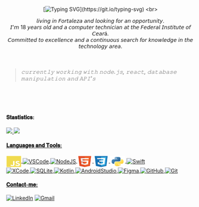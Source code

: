 <div align="center"> 
  
[![Typing SVG](https://readme-typing-svg.herokuapp.com?font=Fira+Code&size=32&pause=1000&center=true&random=false&width=435&lines=%F0%9D%98%9E%F0%9D%98%A6%F0%9D%98%AD%F0%9D%98%A4%F0%9D%98%B0%F0%9D%98%AE%F0%9D%98%A6+%F0%9D%98%B5%F0%9D%98%B0+%F0%9D%98%AE%F0%9D%98%BA+%F0%9D%98%B1%F0%9D%98%B3%F0%9D%98%B0%F0%9D%98%A7%F0%9D%98%AA%F0%9D%98%AD%F0%9D%98%A6!)](https://git.io/typing-svg)
<br>

𝘭𝘪𝘷𝘪𝘯𝘨 𝘪𝘯 𝘍𝘰𝘳𝘵𝘢𝘭𝘦𝘻𝘢 𝘢𝘯𝘥 𝘭𝘰𝘰𝘬𝘪𝘯𝘨 𝘧𝘰𝘳 𝘢𝘯 𝘰𝘱𝘱𝘰𝘳𝘵𝘶𝘯𝘪𝘵𝘺. <br> 𝘐'𝘮 18 𝘺𝘦𝘢𝘳𝘴 𝘰𝘭𝘥 𝘢𝘯𝘥 𝘢 𝘤𝘰𝘮𝘱𝘶𝘵𝘦𝘳 𝘵𝘦𝘤𝘩𝘯𝘪𝘤𝘪𝘢𝘯 𝘢𝘵 𝘵𝘩𝘦 𝘍𝘦𝘥𝘦𝘳𝘢𝘭 𝘐𝘯𝘴𝘵𝘪𝘵𝘶𝘵𝘦 𝘰𝘧 𝘊𝘦𝘢𝘳á. <br> 𝘊𝘰𝘮𝘮𝘪𝘵𝘵𝘦𝘥 𝘵𝘰 𝘦𝘹𝘤𝘦𝘭𝘭𝘦𝘯𝘤𝘦 𝘢𝘯𝘥 𝘢 𝘤𝘰𝘯𝘵𝘪𝘯𝘶𝘰𝘶𝘴 𝘴𝘦𝘢𝘳𝘤𝘩 𝘧𝘰𝘳 𝘬𝘯𝘰𝘸𝘭𝘦𝘥𝘨𝘦 𝘪𝘯 𝘵𝘩𝘦 𝘵𝘦𝘤𝘩𝘯𝘰𝘭𝘰𝘨𝘺 𝘢𝘳𝘦𝘢.

<br>


</div>

> ###### 𝚌𝚞𝚛𝚛𝚎𝚗𝚝𝚕𝚢 𝚠𝚘𝚛𝚔𝚒𝚗𝚐 𝚠𝚒𝚝𝚑 𝚗𝚘𝚍𝚎.𝚓𝚜, 𝚛𝚎𝚊𝚌𝚝, 𝚍𝚊𝚝𝚊𝚋𝚊𝚜𝚎 𝚖𝚊𝚗𝚒𝚙𝚞𝚕𝚊𝚝𝚒𝚘𝚗 𝚊𝚗𝚍 𝙰𝙿𝙸'𝚜

<br>
<br>

#### <p >𝐒𝐭𝐚𝐬𝐭𝐢𝐬𝐭𝐢𝐜𝐬:</p>
<div>
  <a href="https://github.com/Luiiz-Henrique">
  <img height="150em" src="https://github-readme-stats.vercel.app/api?username=Luiiz-Henrique&count_private=true&show_icons=true&theme=transparent&icon_color=fff&title_color=fff&hide_title=true&text_color=fff&border_color=fff&bg_color=36BCF7"/>
  <img height="150em" src="https://github-readme-stats.vercel.app/api/top-langs/?username=Luiiz-Henrique&layout=compact&theme=transparent&bg_color=36BCF7&title_color=fff&text_color=fff"/>
</div>

#### <p>𝐋𝐚𝐧𝐠𝐮𝐚𝐠𝐞𝐬 𝐚𝐧𝐝 𝐓𝐨𝐨𝐥𝐬:</p>
<div>
  <img align="center" alt="JavaScript" height="30" width="40" src="https://raw.githubusercontent.com/devicons/devicon/master/icons/javascript/javascript-plain.svg">
  <img align="center" alt="VSCode" height="30" width="40" src="https://cdn.jsdelivr.net/gh/devicons/devicon/icons/vscode/vscode-original.svg" />
  <img align="center" alt="NodeJS" height="30" width="40" src="https://cdn.jsdelivr.net/gh/devicons/devicon/icons/nodejs/nodejs-original.svg" />
  <img align="center" alt="HTML" height="30" width="40" src="https://raw.githubusercontent.com/devicons/devicon/master/icons/html5/html5-original.svg">
  <img align="center" alt="CSS" height="30" width="40" src="https://raw.githubusercontent.com/devicons/devicon/master/icons/css3/css3-original.svg">
  <img align="center" alt="Python" height="30" width="40" src="https://raw.githubusercontent.com/devicons/devicon/master/icons/python/python-original.svg">
  <img align="center" alt="Swift" height="30" width="40" src="https://cdn.jsdelivr.net/gh/devicons/devicon/icons/swift/swift-original.svg" />
  <br>
  <img align="center" alt="XCode" height="30" width="40" src="https://cdn.jsdelivr.net/gh/devicons/devicon/icons/xcode/xcode-original.svg" />
  <img align="center" alt="SQLite" height="30" width="40" src="https://cdn.jsdelivr.net/gh/devicons/devicon/icons/sqlite/sqlite-original.svg" />
  <img align="center" alt="Kotlin" height="30" width="40" src="https://cdn.jsdelivr.net/gh/devicons/devicon/icons/kotlin/kotlin-original.svg" />
  <img align="center" alt="AndroidStudio" height="30" width="40" src="https://cdn.jsdelivr.net/gh/devicons/devicon/icons/androidstudio/androidstudio-original.svg" />
  <img align="center" alt="Figma" height="30" width="40" src="https://cdn.jsdelivr.net/gh/devicons/devicon/icons/figma/figma-original.svg" />
  <img align="center" alt="GitHub" height="30" width="40" src="https://cdn.jsdelivr.net/gh/devicons/devicon/icons/github/github-original.svg" />
  <img align="center" alt="Git" height="30" width="40" src="https://cdn.jsdelivr.net/gh/devicons/devicon/icons/git/git-original.svg" />
</div>

#### <p>𝐂𝐨𝐧𝐭𝐚𝐜𝐭-𝐦𝐞:</p>
[![LinkedIn](https://img.shields.io/badge/LinkedIn-36BCF7?style=for-the-badge&logo=linkedin&logoColor=white)](https://www.linkedin.com/in/luiz-henrique-411926196/)
[![Gmail](https://img.shields.io/badge/Gmail-36BCF7?style=for-the-badge&logo=gmail&logoColor=white)](mailto:luizhenriquesb21@gmail.com)

